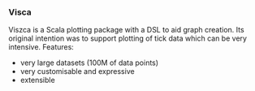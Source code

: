 ### Visca
Viszca is a Scala plotting package with a DSL to aid graph creation. Its original intention was to support plotting of tick data which can be very intensive. Features:

- very large datasets (100M of data points)
- very customisable and expressive
- extensible 
  

